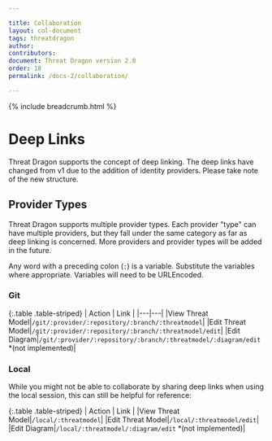 ```yaml
---

title: Collaboration
layout: col-document
tags: threatdragon
author:
contributors:
document: Threat Dragon version 2.0
order: 18
permalink: /docs-2/collaboration/

---
```


{% include breadcrumb.html %}
# Deep Links
Threat Dragon supports the concept of deep linking.  The deep links have changed from v1 due to
the addition of identity providers. Please take note of the new structure.

## Provider Types
Threat Dragon supports multiple provider types.  Each provider "type" can have multiple providers,
but they fall under the same category as far as deep linking is concerned.
More providers and provider types will be added in the future.

Any word with a preceding colon (`:`) is a variable.  Substitute the variables where appropriate.
Variables will need to be URLEncoded.

### Git

{:.table .table-striped}
| Action | Link |
|---|---|
|View Threat Model|`/git/:provider/:repository/:branch/:threatmodel`|
|Edit Threat Model|`/git/:provider/:repository/:branch/:threatmodel/edit`|
|Edit Diagram|`/git/:provider/:repository/:branch/:threatmodel/:diagram/edit` *(not implemented)|

### Local
While you might not be able to collaborate by sharing deep links when using the local session,
this can still be helpful for reference:

{:.table .table-striped}
| Action | Link |
|View Threat Model|`/local/:threatmodel`|
|Edit Threat Model|`/local/:threatmodel/edit`|
|Edit Diagram|`/local/:threatmodel/:diagram/edit` *(not implemented)|
